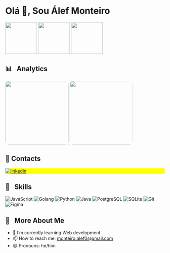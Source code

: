 <h1 align="left">Olá 👋, Sou Álef Monteiro</h1>
<div align="left">
       <img height="100" src="https://i.kym-cdn.com/photos/images/original/000/422/203/dbc.gif" />   
       <img height="100" src="https://media2.giphy.com/media/v1.Y2lkPTc5MGI3NjExc29lMThnZGQ2bjVtdnZuNXBvbHp2bGk5NmR4MTRhczRyOWF6bmNhMCZlcD12MV9pbnRlcm5hbF9naWZfYnlfaWQmY3Q9Zw/YQitE4YNQNahy/giphy.webp"/>
       <img height="100" src="https://i.kym-cdn.com/photos/images/original/000/422/203/dbc.gif" />     
</div>

<div align="left" style="border: none;">
   <h2>📊 &nbsp; Analytics </h2>

<a href="https://github.com/alef-monteiro">
  <img height="200" src="https://github-readme-stats.vercel.app/api?username=alef-monteiro&bg_color=161B22&text_color=ffffff" style="border-radius: 10px;"/>
</a>
<a href="https://github.com/alef-monteiro/convoychat">
  <img height="200" src="https://github-readme-stats.vercel.app/api/top-langs?username=alef-monteiro&layout=compact&langs_count=8&card_width=320&bg_color=161B22&text_color=ffffff" style="border-radius: 10px;"/>
</a>


</div>

## 📩 Contacts 

<p align="left" style="background:yellow">
<a href="https://www.linkedin.com/in/%C3%A1lef-monteiro/" target="_blank">
  <img align="center" src="https://img.shields.io/badge/-Alef_Monteiro-05122A?style=flat&logo=linkedin" alt="linkedin"/>
</a>
</p>

## 🚀 &nbsp; Skills

<p align="left">
  <img src="https://img.shields.io/badge/JavaScript-323330?style=for-the-badge&logo=javascript&logoColor=F7DF1E" alt="JavaScript" />
  <img src="https://img.shields.io/badge/Go-00ADD8?style=for-the-badge&logo=go&logoColor=white" alt="Golang" />
  <img src="https://img.shields.io/badge/Python-3776AB?style=for-the-badge&logo=python&logoColor=white" alt="Python" />
  <img src="https://img.shields.io/badge/Java-007396?style=for-the-badge&logo=java&logoColor=white" alt="Java" />
  <img src="https://img.shields.io/badge/PostgreSQL-316192?style=for-the-badge&logo=postgresql&logoColor=white" alt="PostgreSQL" />
  <img src="https://img.shields.io/badge/SQLite-003B57?style=for-the-badge&logo=sqlite&logoColor=white" alt="SQLite" />
  <img src="https://img.shields.io/badge/Git-F05032?style=for-the-badge&logo=git&logoColor=white" alt="Git" />
  <img src="https://img.shields.io/badge/Figma-F24E1E?style=for-the-badge&logo=figma&logoColor=white" alt="Figma" />
</p>

## 📝 &nbsp; More About Me

- 🌱 I’m currently learning Web development
- 📫 How to reach me: monteiro.alef0@gmail.com
- 😄 Pronouns: he/him

